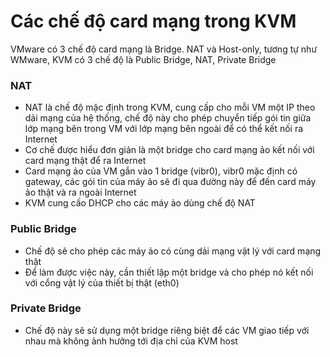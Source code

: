 # Các chế độ card mạng trong KVM
VMware có 3 chế độ card mạng là Bridge. NAT và Host-only, tương tự như WMware, KVM có 3 chế độ là Public Bridge, NAT, Private Bridge

### NAT
- NAT là chế độ mặc định trong KVM, cung cấp cho mỗi VM một IP theo dải mạng của hệ thống, chế độ này cho phép chuyển tiếp gói tin giữa lớp mạng bên trong VM với lớp mạng bên ngoài để có thể kết nối ra Internet
- Cơ chế được hiểu đơn giản là một bridge cho card mạng ảo kết nối với card mạng thật để ra Internet
- Card mạng ảo của VM gắn vào 1 bridge (vibr0), vibr0 mặc định có gateway, các gói tin của máy ảo sẽ đi qua đường này để đến card máy ảo thật và ra ngoài Internet
- KVM cung cấo DHCP cho các máy ảo dùng chế độ NAT

### Public Bridge
- Chế độ sẽ cho phép các máy ảo có cùng dải mạng vật lý với card mạng thật
- Để làm được việc này, cần thiết lập một bridge và cho phép nó kết nối với cổng vật lý của thiết bị thật (eth0)

### Private Bridge
- Chế độ này sẽ sử dụng một bridge riêng biệt để các VM giao tiếp với nhau mà không ảnh hưởng tới địa chỉ của KVM host